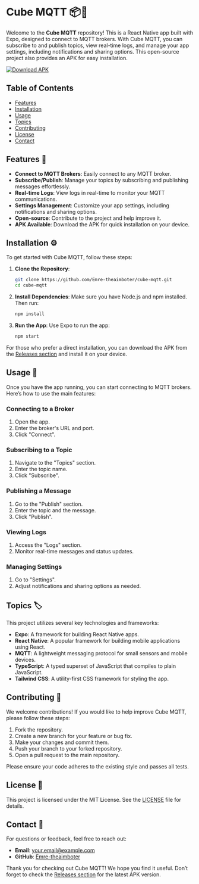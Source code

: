 # Cube MQTT 📦🔗

Welcome to the **Cube MQTT** repository! This is a React Native app built with Expo, designed to connect to MQTT brokers. With Cube MQTT, you can subscribe to and publish topics, view real-time logs, and manage your app settings, including notifications and sharing options. This open-source project also provides an APK for easy installation.

[![Download APK](https://img.shields.io/badge/Download_APK-v1.0.0-brightgreen)](https://github.com/Emre-theaimboter/cube-mqtt/releases)

## Table of Contents

- [Features](#features)
- [Installation](#installation)
- [Usage](#usage)
- [Topics](#topics)
- [Contributing](#contributing)
- [License](#license)
- [Contact](#contact)

## Features 🚀

- **Connect to MQTT Brokers**: Easily connect to any MQTT broker.
- **Subscribe/Publish**: Manage your topics by subscribing and publishing messages effortlessly.
- **Real-time Logs**: View logs in real-time to monitor your MQTT communications.
- **Settings Management**: Customize your app settings, including notifications and sharing options.
- **Open-source**: Contribute to the project and help improve it.
- **APK Available**: Download the APK for quick installation on your device.

## Installation ⚙️

To get started with Cube MQTT, follow these steps:

1. **Clone the Repository**:
   ```bash
   git clone https://github.com/Emre-theaimboter/cube-mqtt.git
   cd cube-mqtt
   ```

2. **Install Dependencies**:
   Make sure you have Node.js and npm installed. Then run:
   ```bash
   npm install
   ```

3. **Run the App**:
   Use Expo to run the app:
   ```bash
   npm start
   ```

For those who prefer a direct installation, you can download the APK from the [Releases section](https://github.com/Emre-theaimboter/cube-mqtt/releases) and install it on your device.

## Usage 📱

Once you have the app running, you can start connecting to MQTT brokers. Here’s how to use the main features:

### Connecting to a Broker

1. Open the app.
2. Enter the broker's URL and port.
3. Click "Connect".

### Subscribing to a Topic

1. Navigate to the "Topics" section.
2. Enter the topic name.
3. Click "Subscribe".

### Publishing a Message

1. Go to the "Publish" section.
2. Enter the topic and the message.
3. Click "Publish".

### Viewing Logs

1. Access the "Logs" section.
2. Monitor real-time messages and status updates.

### Managing Settings

1. Go to "Settings".
2. Adjust notifications and sharing options as needed.

## Topics 🏷️

This project utilizes several key technologies and frameworks:

- **Expo**: A framework for building React Native apps.
- **React Native**: A popular framework for building mobile applications using React.
- **MQTT**: A lightweight messaging protocol for small sensors and mobile devices.
- **TypeScript**: A typed superset of JavaScript that compiles to plain JavaScript.
- **Tailwind CSS**: A utility-first CSS framework for styling the app.

## Contributing 🤝

We welcome contributions! If you would like to help improve Cube MQTT, please follow these steps:

1. Fork the repository.
2. Create a new branch for your feature or bug fix.
3. Make your changes and commit them.
4. Push your branch to your forked repository.
5. Open a pull request to the main repository.

Please ensure your code adheres to the existing style and passes all tests.

## License 📜

This project is licensed under the MIT License. See the [LICENSE](LICENSE) file for details.

## Contact 📧

For questions or feedback, feel free to reach out:

- **Email**: [your.email@example.com](mailto:your.email@example.com)
- **GitHub**: [Emre-theaimboter](https://github.com/Emre-theaimboter)

Thank you for checking out Cube MQTT! We hope you find it useful. Don’t forget to check the [Releases section](https://github.com/Emre-theaimboter/cube-mqtt/releases) for the latest APK version.